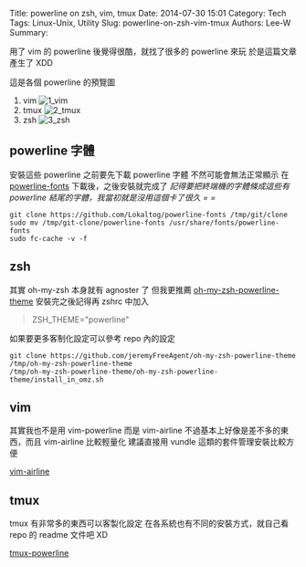Title: powerline on zsh, vim, tmux
Date: 2014-07-30 15:01
Category: Tech
Tags: Linux-Unix, Utility
Slug: powerline-on-zsh-vim-tmux
Authors: Lee-W
Summary: 


用了 vim 的 powerline 後覺得很酷，就找了很多的 powerline 來玩
於是這篇文章產生了 XDD

<!--more-->

這是各個 powerline 的預覽圖
1. vim
![1_vim]({static}/images/posts-image/2014-07-30-powerline-on-zsh-vim-tmux/VTM4866.png)
2. tmux
![2_tmux]({static}/images/posts-image/2014-07-30-powerline-on-zsh-vim-tmux/LLJ9xjk.png)
3. zsh
![3_zsh]({static}/images/posts-image/2014-07-30-powerline-on-zsh-vim-tmux/tOvzhK3.png)


## powerline 字體
安裝這些 powerline 之前要先下載 powerline 字體
不然可能會無法正常顯示
在 [powerline-fonts](https://github.com/Lokaltog/powerline-fonts) 下載後，之後安裝就完成了
*記得要把終端機的字體條成這些有 powerline 結尾的字體，我當初就是沒用這個卡了很久 = =*

```shell
git clone https://github.com/Lokaltog/powerline-fonts /tmp/git/clone
sudo mv /tmp/git-clone/powerline-fonts /usr/share/fonts/powerline-fonts
sudo fc-cache -v -f
```

## zsh
其實 oh-my-zsh 本身就有 agnoster 了
但我更推薦 [oh-my-zsh-powerline-theme](https://github.com/jeremyFreeAgent/oh-my-zsh-powerline-theme)
安裝完之後記得再 zshrc 中加入
> ZSH_THEME="powerline"

如果要更多客制化設定可以參考 repo 內的設定

```shell
git clone https://github.com/jeremyFreeAgent/oh-my-zsh-powerline-theme /tmp/oh-my-zsh-powerline-theme
/tmp/oh-my-zsh-powerline-theme/oh-my-zsh-powerline-theme/install_in_omz.sh
```

## vim
其實我也不是用 vim-powerline
而是 vim-airline
不過基本上好像是差不多的東西，而且 vim-airline 比較輕量化
建議直接用 vundle 這類的套件管理安裝比較方便

[vim-airline](https://github.com/bling/vim-airline)

## tmux
tmux 有非常多的東西可以客製化設定
在各系統也有不同的安裝方式，就自己看 repo 的 readme 文件吧 XD

[tmux-powerline](https://github.com/erikw/tmux-powerline)